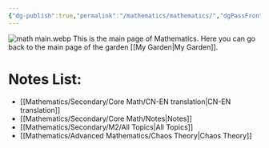 ```yaml
---
{"dg-publish":true,"permalink":"/mathematics/mathematics/","dgPassFrontmatter":true}
---
```


![math main.webp](/img/user/Pictures%20and%20Photos/Pics/math%20main.webp)
This is the main page of Mathematics.
Here you can go back to the main page of the garden [[My Garden\|My Garden]].

# Notes List:
- [[Mathematics/Secondary/Core Math/CN-EN translation\|CN-EN translation]]
- [[Mathematics/Secondary/Core Math/Notes\|Notes]]
- [[Mathematics/Secondary/M2/All Topics\|All Topics]]
- [[Mathematics/Advanced Mathematics/Chaos Theory\|Chaos Theory]]